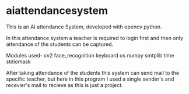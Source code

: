 # aiattendancesystem
This is an AI attendance System, developed with opencv python.

In this attendance system a teacher is required to login first and then only attendance of the students can be captured.

Modules used- 
  cv2
  face_recognition
  keyboard
  os
  numpy
  smtplib
  time
  stdiomask
 
After taking attendance of the students this system can send mail to the specific teacher, 
but here in this program I used a single sender's and recevier's mail to recieve as this is just a project.

